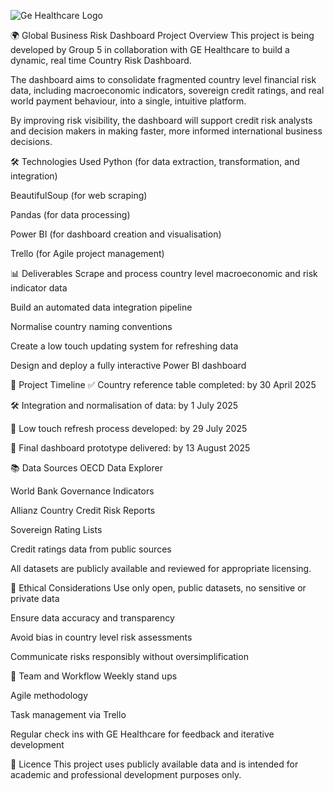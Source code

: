 ![Ge Healthcare Logo](https://github.com/user-attachments/assets/eeceeba3-ae7b-4844-b0a2-4b5e22a48de0)

🌍 Global Business Risk Dashboard
Project Overview
This project is being developed by Group 5 in collaboration with GE Healthcare to build a dynamic, real time Country Risk Dashboard.

The dashboard aims to consolidate fragmented country level financial risk data, including macroeconomic indicators, sovereign credit ratings, and real world payment behaviour, into a single, intuitive platform.

By improving risk visibility, the dashboard will support credit risk analysts and decision makers in making faster, more informed international business decisions.

🛠️ Technologies Used
Python (for data extraction, transformation, and integration)

BeautifulSoup (for web scraping)

Pandas (for data processing)

Power BI (for dashboard creation and visualisation)

Trello (for Agile project management)

📊 Deliverables
Scrape and process country level macroeconomic and risk indicator data

Build an automated data integration pipeline

Normalise country naming conventions

Create a low touch updating system for refreshing data

Design and deploy a fully interactive Power BI dashboard

🚀 Project Timeline
✅ Country reference table completed: by 30 April 2025

🛠️ Integration and normalisation of data: by 1 July 2025

🔄 Low touch refresh process developed: by 29 July 2025

🏁 Final dashboard prototype delivered: by 13 August 2025

📚 Data Sources
OECD Data Explorer

World Bank Governance Indicators

Allianz Country Credit Risk Reports

Sovereign Rating Lists

Credit ratings data from public sources

All datasets are publicly available and reviewed for appropriate licensing.

🧩 Ethical Considerations
Use only open, public datasets, no sensitive or private data

Ensure data accuracy and transparency

Avoid bias in country level risk assessments

Communicate risks responsibly without oversimplification

👥 Team and Workflow
Weekly stand ups

Agile methodology

Task management via Trello

Regular check ins with GE Healthcare for feedback and iterative development

📄 Licence
This project uses publicly available data and is intended for academic and professional development purposes only.
